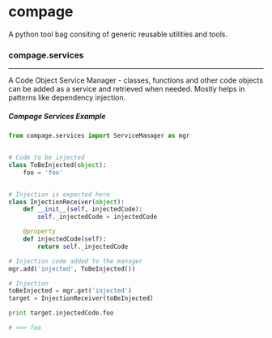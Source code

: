 # compage
A python tool bag consiting of generic reusable utilities and tools.

### compage.services
--------------------
A Code Object Service Manager - classes, functions and other code objects can be added as a service and retrieved when needed. Mostly helps in patterns like dependency injection.


##### Compage Services Example
```python
from compage.services import ServiceManager as mgr


# Code to be injected
class ToBeInjected(object):
    foo = 'foo'


# Injection is expected here
class InjectionReceiver(object):
    def __init__(self, injectedCode):
        self._injectedCode = injectedCode

    @property
    def injectedCode(self):
        return self._injectedCode

# Injection code added to the manager
mgr.add('injected', ToBeInjected())

# Injection
toBeInjected = mgr.get('injected')
target = InjectionReceiver(toBeInjected)

print target.injectedCode.foo

# >>> foo

```
